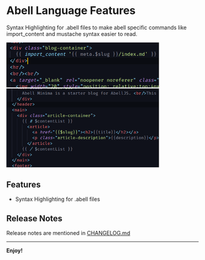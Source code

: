 # Abell Language Features

Syntax Highlighting for .abell files to make abell specific commands like import_content and mustache syntax easier to read.

<img alt="Content.abell screenshot with this extension on" src="images/contentabell.png" width="400"/>

<img alt="Index Abell Screenshot with this extension turned on" src="images/indexabell.png" width="400"/>


## Features

- Syntax Highlighting for .abell files


## Release Notes

Release notes are mentioned in [CHANGELOG.md](CHANGELOG.md)

-----------------------------------------------------------------------------------------------------------

**Enjoy!**
